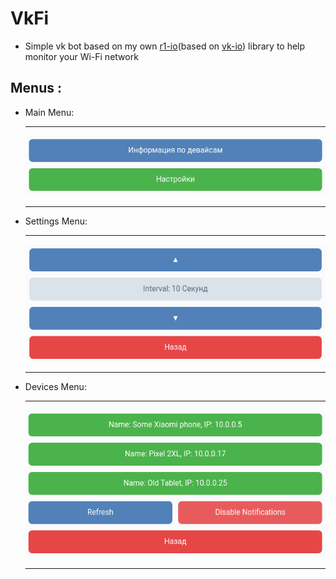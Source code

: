 # VkFi

- Simple vk bot based on my own [r1-io](based on [vk-io]) library to help monitor your Wi-Fi network

## Menus :

- Main Menu:
  <hr>

  ![vk1](img/keyboard_screen_main_menu.png)
  <hr>

- Settings Menu:
  <hr>

  ![vk2](img/keyboard_screen_settings_menu.png)
  <hr>

- Devices Menu:
  <hr>

  ![vk3](img/keyboard_screen_devices_menu.png)
  <hr>

[r1-io]: https://github.com/stercoris/r1-io
[vk-io]: https://github.com/negezor/vk-io
